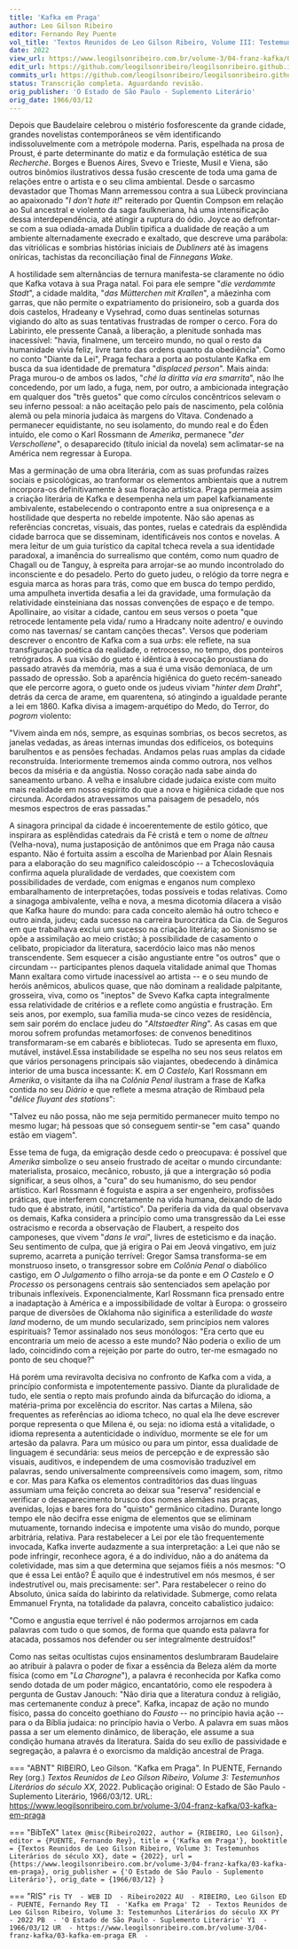 ```yaml
---
title: 'Kafka em Praga'
author: Leo Gilson Ribeiro
editor: Fernando Rey Puente
vol_title: 'Textos Reunidos de Leo Gilson Ribeiro, Volume III: Testemunhos Literários do século XX'
date: 2022
view_url: https://www.leogilsonribeiro.com.br/volume-3/04-franz-kafka/03-kafka-em-praga
edit_url: https://github.com/leogilsonribeiro/leogilsonribeiro.github.io/edit/main/docs/markdown/volume-3/04-franz-kafka/03-kafka-em-praga.md
commits_url: https://github.com/leogilsonribeiro/leogilsonribeiro.github.io/commits/main/docs/markdown/volume-3/04-franz-kafka/03-kafka-em-praga.md
status: Transcrição completa. Aguardando revisão.
orig_publisher: 'O Estado de São Paulo - Suplemento Literário'
orig_date: 1966/03/12
---
```


Depois que Baudelaire celebrou o mistério fosforescente da grande cidade, grandes novelistas contemporâneos se vêm identificando indissoluvelmente com a metrópole moderna. Paris, espelhada na prosa de Proust, é parte determinante do matiz e da formulação estética de sua *Recherche*. Borges e Buenos Aires, Svevo e Trieste, Musil e Viena, são outros binômios ilustrativos dessa fusão crescente de toda uma gama de relações entre o artista e o seu clima ambiental. Desde o sarcasmo devastador que Thomas Mann arremessou contra a sua Lübeck provinciana ao apaixonado "*I don't hate it!*" reiterado por Quentin Compson em relação ao Sul ancestral e violento da saga faulkneriana, há uma intensificação dessa interdependência, até atingir a ruptura do ódio. Joyce ao defrontar-se com a sua odiada-amada Dublin tipifica a dualidade de reação a um ambiente alternadamente execrado e exaltado, que descreve uma parábola: das vitriólicas e sombrias histórias iniciais de *Dubliners* até às imagens oníricas, tachistas da reconciliação final de *Finnegans Wake*.

A hostilidade sem alternâncias de ternura manifesta-se claramente no ódio que Kafka votava à sua Praga natal. Foi para ele sempre "*die verdammte Stadt*", a cidade maldita, "*das Mütterchen mit Krallen*", a mãezinha com garras, que não permite o expatriamento do prisioneiro, sob a guarda dos dois castelos, Hradeany e Vysehrad, como duas sentinelas soturnas vigiando do alto as suas tentativas frustradas de romper o cerco. Fora do Labirinto, ele pressente Canaã, a liberação, a plenitude sonhada mas inacessível: "havia, finalmene, um terceiro mundo, no qual o resto da humanidade vivia feliz, livre tanto das ordens quanto da obediência". Como no conto "Diante da Lei", Praga fechara a porta ao postulante Kafka em busca da sua identidade de prematura "*displaced person*". Mais ainda: Praga murou-o de ambos os lados, "*ché la diritta via era smarrita*", não lhe concedendo, por um lado, a fuga, nem, por outro, a ambicionada integração em qualquer dos "três guetos" que como círculos concêntricos selevam o seu inferno pessoal: a não aceitação pelo país de nascimento, pela colônia alemã ou pela minoria judaica às margens do Vltava. Condenado a permanecer equidistante, no seu isolamento, do mundo real e do Éden intuído, ele como o Karl Rossmann de *Amerika*, permanece "*der Verschollene*", o desaparecido (título inicial da novela) sem aclimatar-se na América nem regressar à Europa.

Mas a germinação de uma obra literária, com as suas profundas raízes sociais e psicológicas, ao tranformar os elementos ambientais que a nutrem incorpora-os definitivamente à sua floração artística. Praga permeia assim a criação literária de Kafka e desempenha nela um papel kafkianamente ambivalente, estabelecendo o contraponto entre a sua onipresença e a hostilidade que desperta no rebelde impotente. Não são apenas as referências concretas, visuais, das pontes, ruelas e catedrais da esplêndida cidade barroca que se disseminam, identificáveis nos contos e novelas. A mera leitur de um guia turístico da capital tcheca revela a sua identidade paradoxal, a imanência do surrealismo que contém, como num quadro de Chagall ou de Tanguy, à espreita para arrojar-se ao mundo incontrolado do inconsciente e do pesadelo. Perto do gueto judeu, o relógio da torre negra e esguia marca as horas para trás, como que em busca do tempo perdido, uma ampulheta invertida desafia a lei da gravidade, uma formulação da relatividade einsteiniana das nossas convenções de espaço e de tempo. Apollinaire, ao visitar a cidade, cantou em seus versos o poeta "que retrocede lentamente pela vida/ rumo a Hradcany noite adentro/ e ouvindo como nas tavernas/ se cantam canções thecas". Versos que poderiam descrever o encontro de Kafka com a sua *urbs*: ele reflete, na sua transfiguração poética da realidade, o retrocesso, no tempo, dos ponteiros retrógrados. A sua visão do gueto é idêntica à evocação proustiana do passado através da memória, mas a sua é uma visão demoníaca, de um passado de opressão. Sob a aparência higiênica do gueto recém-saneado que ele percorre agora, o gueto onde os judeus viviam "*hinter dem Draht*", detrás da cerca de arame, em quarentena, só atingindo a igualdade perante a lei em 1860. Kafka divisa a imagem-arquétipo do Medo, do Terror, do *pogrom* violento:

"Vivem ainda em nós, sempre, as esquinas sombrias, os becos secretos, as janelas vedadas, as áreas internas imundas dos edifíceios, os botequins barulhentos e as pensões fechadas. Andamos pelas ruas amplas da cidade reconstruída. Interiormente trememos ainda commo outrora, nos velhos becos da miséria e da angústia. Nosso coração nada sabe ainda do saneamento urbano. A velha e insalubre cidade judaica existe com muito mais realidade em nosso espírito do que a nova e higiênica cidade que nos circunda. Acordados atravessamos uma paisagem de pesadelo, nós mesmos espectros de eras passadas."

A sinagora principal da cidade é incoerentemente de estilo gótico, que inspirara as esplêndidas catedrais da Fé cristã e tem o nome de *altneu* (Velha-nova), numa justaposição de antônimos que em Praga não causa espanto. Não é fortuita assim a escolha de Marienbad por Alain Resnais para a elaboração do seu magnífico caleidoscópio -- a Tchecoslováquia confirma aquela pluralidade de verdades, que coexistem com possibilidades de verdade, com enigmas e enganos num complexo embaralhamento de interpretações, todas possíveis e todas relativas. Como a sinagoga ambivalente, velha e nova, a mesma dicotomia dilacera a visão que Kafka haure do mundo: para cada conceito alemão há outro tcheco e outro ainda, judeu; cada sucesso na carreira burocrática da Cia. de Seguros em que trabalhava exclui um sucesso na criação literária; ao Sionismo se opõe a assimilação ao meio cristão; à possibilidade de casamento o celibato, propiciador da literatura, sacerdócio laico mas não menos transcendente. Sem esquecer a cisão angustiante entre "os outros" que o circundam -- participantes plenos daquela vitalidade animal que Thomas Mann exaltara como virtude inacessível ao artista -- e o seu mundo de heróis anêmicos, abulicos quase, que não dominam a realidade palpitante, grosseira, viva, como os "ineptos" de Svevo Kafka capta integralmente essa relatividade de critérios e a reflete como angústia e frustração. Em seis anos, por exemplo, sua família muda-se cinco vezes de residência, sem sair porém do enclace judeu do "*Altstaedter Ring*". As casas em que morou sofrem profundas metamorfoses: de convenos beneditinos transformaram-se em cabarés e bibliotecas. Tudo se apresenta em fluxo, mutável, instável.Essa instabilidade se espelha no seu nos seus relatos em que vários personagens principais são viajantes, obedecendo à dinâmica interior de uma busca incessante: K. em *O Castelo*, Karl Rossmann em *Amerika*, o visitante da ilha na *Colônia Penal* ilustram a frase de Kafka contida no seu *Diário* e que reflete a mesma atração de Rimbaud pela "*délice fluyant des stations*":

"Talvez eu não possa, não me seja permitido permanecer muito tempo no mesmo lugar; há pessoas que só conseguem sentir-se "em casa" quando estão em viagem".

Esse tema de fuga, da emigração desde cedo o preocupava: é possível que *Amerika* simbolize o seu anseio frustrado de aceitar o mundo circundante: materialista, prosaico, mecânico, robusto, já que a intergração só podia significar, a seus olhos, a "cura" do seu humanismo, do seu pendor artístico. Karl Rossmann é foguista e aspira a ser engenheiro, profissões práticas, que interferem concretamente na vida humana, deixando de lado tudo que é abstrato, inútil, "artístico". Da periferia da vida da qual observava os demais, Kafka considera a princípio como uma transgressão da Lei esse ostracismo e recorda a observação de Flaubert, a respeito dos camponeses, que vivem "*dans le vrai*", livres de esteticismo e da inação. Seu sentimento de culpa, que já erigira o Pai em Jeová vingativo, em juiz supremo, acarreta a punição terrível: Gregor Samsa transforma-se em monstruoso inseto, o transgressor sobre em *Colônia Penal* o diabólico castigo, em *O Julgamento* o filho arroja-se da ponte e em *O Castelo* e *O Processo* os personagens centrais são sentenciados sem apelação por tribunais inflexíveis. Exponencialmente, Karl Rossmann fica prensado entre a inadaptação à América e a impossibilidade de voltar à Europa: o grosseiro parque de diversões de Oklahoma não siginifica a esterilidade do *waste land* moderno, de um mundo secularizado, sem princípios nem valores espirituais? Temor assinalado nos seus monólogos: "Era certo que eu encontraria um meio de acesso a este mundo? Não poderia o exílio de um lado, coincidindo com a rejeição por parte do outro, ter-me esmagado no ponto de seu choque?"

Há porém uma reviravolta decisiva no confronto de Kafka com a vida, a princípio conformista e impotentemente passivo. Diante da pluralidade de tudo, ele sentia o repto mais profundo ainda da bifurcação do idioma, a matéria-prima por excelência do escritor. Nas cartas a Milena, são frequentes as referências ao idioma tcheco, no qual ela lhe deve escrever porque representa o que Milena é, ou seja: no idioma está a vitalidade, o idioma representa a autenticidade o indivíduo, mormente se ele for um artesão da palavra. Para um músico ou para um pintor, essa dualidade de linguagem é secundária: seus meios de percepção e de expressão são visuais, auditivos, e independem de uma cosmovisão traduzível em palavras, sendo universalmente compreensíveis como imagem, som, ritmo e cor. Mas para Kafka os elementos contraditórios das duas línguas assumiam uma feição concreta ao deixar sua "reserva" residencial e verificar o desaparecimento brusco dos nomes alemães nas praças, avenidas, lojas e bares fora do "quisto" germânico citadino. Durante longo tempo ele não decifra esse enigma de elementos que se eliminam mutuamente, tornando indecisa e impotente uma visão do mundo, porque arbitrária, relativa. Para restabelecer a Lei por ele tão frequentemente invocada, Kafka inverte audazmente a sua interpretação: a Lei que não se pode infringir, reconhece agora, é a do indivíduo, não a do anátema da coletividade, mas sim a que determina que sejamos fiéis a nós mesmos: "O que é essa Lei então? É aquilo que é indestrutível em nós mesmos, é ser indestrutível ou, mais precisamente: ser". Para restabelecer o reino do Absoluto, única saída do labirinto da relatividade. Submerge, como relata Emmanuel Frynta, na totalidade da palavra, conceito cabalístico judaico:

"Como e angustia eque terrível é não podermos arrojarnos em cada palavras com tudo o que somos, de forma que quando esta palavra for atacada, possamos nos defender ou ser integralmente destruídos!"

Como nas seitas ocultistas cujos ensinamentos deslumbraram Baudelaire ao atribuir à palavra o poder de fixar a essência da Beleza além da morte física (como em "*La Charogne*"), a palavra é reconhecida por Kafka como sendo dotada de um poder mágico, encantatório, como ele respodera à pergunta de Gustav Janouch: "Não diria que a literatura conduz à religião, mas certemanente conduz à prece". Kafka, incapaz de ação no mundo físico, passa do conceito goethiano do *Fausto* -- no princípio havia ação -- para o da Bíblia judaica: no princípio havia o Verbo. A palavra em suas mãos passa a ser um elemento dinâmico, de liberação, ele assume a sua condição humana através da literatura. Saída do seu exílio de passividade e segregação, a palavra é o exorcismo da maldição ancestral de Praga.


=== "ABNT"
    RIBEIRO, Leo Gilson. "Kafka em Praga". In PUENTE, Fernando Rey (org.) <em>Textos Reunidos de Leo Gilson Ribeiro, Volume 3: Testemunhos Literários do século XX</em>, 2022. Publicação original: O Estado de São Paulo - Suplemento Literário, 1966/03/12. URL: <a href="stable_url">https://www.leogilsonribeiro.com.br/volume-3/04-franz-kafka/03-kafka-em-praga</a>

=== "BibTeX"
    ```latex
    @misc{Ribeiro2022,
    author = {RIBEIRO, Leo Gilson},
    editor = {PUENTE, Fernando Rey},
    title = {'Kafka em Praga'},
    booktitle = {Textos Reunidos de Leo Gilson Ribeiro, Volume 3: Testemunhos Literários do século XX},
    date = {2022},
    url = {https://www.leogilsonribeiro.com.br/volume-3/04-franz-kafka/03-kafka-em-praga},
    orig_publisher = {'O Estado de São Paulo - Suplemento Literário'},
    orig_date = {1966/03/12}
    }
    ```

=== "RIS"
    ```ris
    TY  - WEB
    ID  - Ribeiro2022
    AU  - RIBEIRO, Leo Gilson
    ED  - PUENTE, Fernando Rey
    TI  - 'Kafka em Praga'
    T2  - Textos Reunidos de Leo Gilson Ribeiro, Volume 3: Testemunhos Literários do século XX
    PY  - 2022
    PB  - 'O Estado de São Paulo - Suplemento Literário'
    Y1  - 1966/03/12
    UR  - https://www.leogilsonribeiro.com.br/volume-3/04-franz-kafka/03-kafka-em-praga
    ER  - 
    ```
